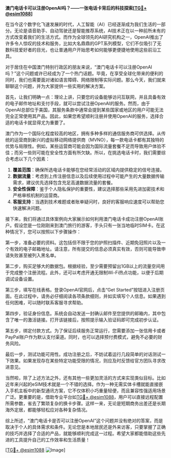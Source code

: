 **澳门电话卡可以注册OpenAI吗？——一张电话卡背后的科技探索[[TG💪+ @esim1088](https://t.me/s/esim1088)]**

在当今这个数字化飞速发展的时代，人工智能（AI）已经逐渐成为我们生活的一部分。无论是语音助手、自动驾驶还是智能推荐系统，AI技术正在以一种前所未有的方式改变着我们的生活方式。而作为全球领先的AI研究机构之一，OpenAI推出了许多令人惊叹的技术和服务，比如大名鼎鼎的GPT系列模型，它们不仅吸引了无数科技爱好者的目光，也让普通用户开始思考如何能够更便捷地使用这些前沿工具。

对于居住在中国澳门特别行政区的朋友来说，“澳门电话卡可以注册OpenAI吗？”这个问题或许已经成为了一个热门话题。毕竟，在享受全球化带来的便利的同时，我们也需要面对诸如语言障碍、网络限制等实际问题。那么今天，我们就来聊聊这个问题，并为大家提供一些实用的解决方案。

首先，让我们明确一点：理论上讲，只要您的设备能够访问互联网，并且具备有效的电子邮件地址和支付手段，就可以尝试注册OpenAI的服务。然而，由于OpenAI总部位于美国，其服务条款中通常会提到某些国家或地区的用户可能无法完全正常使用其产品。因此，如果您希望顺利注册并使用OpenAI的服务，选择合适的电话卡就显得尤为重要了。

澳门作为一个国际化程度较高的地区，拥有多种多样的通信服务商可供选择。从传统的运营商到新兴的虚拟移动网络提供商（MVNO），每一款电话卡都有其独特的优势与局限性。例如，某些运营商可能会因为国际流量套餐不足而导致用户体验不佳；而另一些则可能在安全性方面有所欠缺。所以，在挑选电话卡时，我们需要综合考虑以下几个因素：

1. **覆盖范围**：确保所选电话卡能够在您经常活动的区域内提供稳定的信号连接。
2. **数据流量**：考虑到上传注册信息以及后续使用过程中可能产生的大量数据传输需求，建议优先选择包含充足高速数据流量的套餐。
3. **安全性保障**：鉴于个人隐私保护的重要性，建议选择那些采用先进加密技术和严格审核机制的运营商。
4. **客服支持**：当遇到技术难题或者账单疑问时，良好的客服响应速度可以帮助您快速解决问题。

接下来，我们将通过具体案例向大家展示如何利用澳门电话卡成功注册OpenAI账户。假设您是一位刚刚来到澳门旅行的游客，手头只有一张当地临时SIM卡。在这种情况下，您可以按照以下步骤操作：

第一步，准备必要的资料。这包括但不限于您的护照扫描件、近期免冠照片以及一个有效的电子邮箱地址。请注意，所有提交的信息必须真实有效，否则可能导致申请失败甚至被列入黑名单。

第二步，购买足够大的数据包。根据经验，至少需要预留出1GB以上的流量空间用于完成整个注册流程。此外，还可以考虑开通无限制Wi-Fi热点功能，以便于后期调试设备设置。

第三步，填写在线表格。登录OpenAI官网后，点击“Get Started”按钮进入注册页面。在此过程中，请务必仔细阅读各项条款细则，并如实填写个人信息。如果遇到任何困难，可以随时联系客服寻求帮助。

第四步，验证身份信息。系统会自动发送一封确认邮件至您提供的邮箱内，其中包含了唯一的激活链接。打开该链接后，按照提示输入验证码即可完成初步认证。

第五步，绑定付款方式。为了保证后续服务正常运行，您需要添加一张信用卡或者PayPal账户作为默认支付渠道。同时，也可以选择预付费模式，避免不必要的财务风险。

最后一步，测试功能可用性。成功注册之后，不妨试着运行几段简单的对话测试一下效果。如果发现存在某些特定功能受限的情况，则应及时反馈给官方团队寻求改进意见。

当然啦，除了上述方法之外，还有其他一些更加灵活的方式来实现类似目标。比如近年来兴起的eSIM技术就是一个不错的选择。作为一种无需实体卡槽就能直接嵌入手机主板中的新型通讯方案，它不仅体积小巧重量轻便，而且兼容性强适用场景广泛。更重要的是，借助专业平台如[TG💪+ @esim1088](https://t.me/s/esim1088)，用户可以直接远程配置所需参数，省去了繁琐复杂的换卡步骤。这样一来，无论是短期商务出差还是长期海外定居，都能够轻松应对各种复杂情况。

综上所述，“澳门电话卡是否可以注册OpenAI”这个问题并没有绝对的答案，而是取决于个人的具体需求和条件。无论您是本地居民还是外来访客，只要掌握了正确的技巧并选择了合适的产品，就能够顺利完成这一过程。希望大家都能借助这些先进的工具提升自己的工作效率和生活质量！

[[TG💪+ @esim1088](https://t.me/s/esim1088) ![Image](https://i.postimg.cc/4NQfJmqS/Snipaste-2025-05-13-00-14-12.png)]